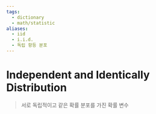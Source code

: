 ```yaml
---
tags:
  - dictionary
  - math/statistic
aliases:
  - iid
  - i.i.d.
  - 독립 항등 분포
---
```

# Independent and Identically Distribution
> 서로 독립적이고 같은 확률 분포를 가진 확률 변수